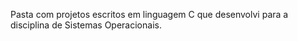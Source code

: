 Pasta com projetos escritos em linguagem C que desenvolvi para a disciplina de Sistemas Operacionais.
